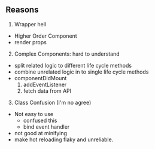 ## Reasons
1. Wrapper hell
  * Higher Order Component
  * render props

2. Complex Components: hard to understand
 * split related logic to different life cycle methods
 * combine unrelated logic in to single life cycle methods
  * componentDidMount
    1. addEventListener
    2. fetch data from API

3. Class Confusion (I'm no agree)
  * Not easy to use
    * confused this
    * bind event handler
  * not good at minifying
  * make hot reloading flaky and unreliable.

